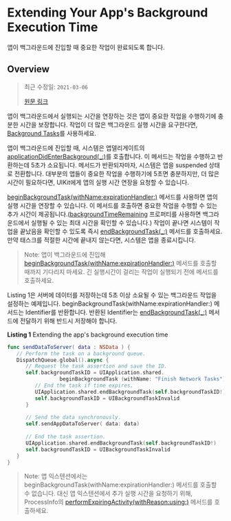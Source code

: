 # Extending Your App's Background Execution Time

앱이 백그라운드에 진입할 때 중요한 작업이 완료되도록 합니다.

## Overview

> 최근 수정일: `2021-03-06`
>
> [원문 링크](https://developer.apple.com/documentation/uikit/app_and_environment/scenes/preparing_your_ui_to_run_in_the_background/extending_your_app_s_background_execution_time)

앱이 백그라운드에서 실행되는 시간을 연장하는 것은 앱이 중요한 작업을 수행하기에 충분한 시간을 보장합니다. 작업이 더 많은 백그라운드 실행 시간을 요구한다면, [Background Tasks](https://developer.apple.com/documentation/backgroundtasks)를 사용하세요.

앱이 백그라운드에 진입할 때, 시스템은 앱델리게이트의 [applicationDidEnterBackground(_:)](https://developer.apple.com/documentation/uikit/uiapplicationdelegate/1622997-applicationdidenterbackground)를 호출합니다. 이 메서드는 작업을 수행하고 반환하는데 5초가 소요됩니다. 메서드가 반환되자마자, 시스템은 앱을 suspended 상태로 전환합니다. 대부분의 앱들이 중요한 작업을 수행하기에 5초면 충분하지만, 더 많은 시간이 필요하다면, UIKit에게 앱의 실행 시간 연장을 요청할 수 있습니다.

[beginBackgroundTask(withName:expirationHandler:)](https://developer.apple.com/documentation/uikit/uiapplication/1623051-beginbackgroundtask) 메서드를 사용하면 앱의 실행 시간을 연장할 수 있습니다. 이 메서드를 호출하면 중요한 작업을 수행할 수 있는 추가 시간이 제공됩니다.([backgroundTimeRemaining](https://developer.apple.com/documentation/uikit/uiapplication/1623029-backgroundtimeremaining) 프로퍼티를 사용하면 백그라운드에서 실행될 수 있는 최대 시간을 확인할 수 있습니다.) 작업이 끝나면 시스템이 작업을 끝났음을 확인할 수 있도록 즉시 [endBackgroundTask(_:)](https://developer.apple.com/documentation/uikit/uiapplication/1622970-endbackgroundtask) 메서드를 호출하세요. 만약 태스크를 적절한 시간에 끝내지 않는다면, 시스템은 앱을 종료시킵니다.

> Note: 앱이 백그라운드에 진입해 [beginBackgroundTask(withName:expirationHandler:)](https://developer.apple.com/documentation/uikit/uiapplication/1623051-beginbackgroundtask) 메서드를 호출할 때까지 기다리지 마세요. 긴 실행시간이 걸리는 작업이 실행되기 전에 메서드를 호출하세요.

Listing 1은 서버에 데이터를 저장하는데 5초 이상 소요될 수 있는 백그라운드 작업을 설정하는 예제입니다. beginBackgroundTask(withName:expirationHandler:) 메서드는 Identifier를 반환합니다. 반환된 Identifier는 [endBackgroundTask(_:)](https://developer.apple.com/documentation/uikit/uiapplication/1622970-endbackgroundtask) 메서드에 전달하기 위해 반드시 저장해야 합니다.

**Listing 1** Extending the app's background execution time

```swift
func sendDataToServer( data : NSData ) {
   // Perform the task on a background queue.
   DispatchQueue.global().async {
      // Request the task assertion and save the ID.
      self.backgroundTaskID = UIApplication.shared.
                 beginBackgroundTask (withName: "Finish Network Tasks") {
         // End the task if time expires.
         UIApplication.shared.endBackgroundTask(self.backgroundTaskID!)
         self.backgroundTaskID = UIBackgroundTaskInvalid
      }
            
      // Send the data synchronously.
      self.sendAppDataToServer( data: data)
            
      // End the task assertion.
      UIApplication.shared.endBackgroundTask(self.backgroundTaskID!)
      self.backgroundTaskID = UIBackgroundTaskInvalid
   }
}
```

> Note: 앱 익스텐션에서는 beginBackgroundTask(withName:expirationHandler:) 메서드를 호출할 수 없습니다. 대신 앱 익스텐션에서 추가 실행 시간을 요청하기 위해, ProcessInfo의 [performExpiringActivity(withReason:using:)](https://developer.apple.com/documentation/foundation/processinfo/1617030-performexpiringactivity) 메서드를 호출하세요.
